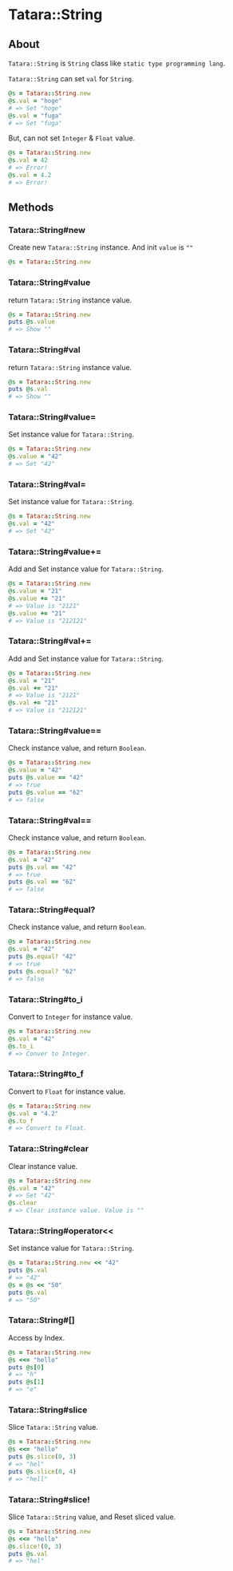 # Tatara::String
## About

`Tatara::String` is `String` class like `static type programming lang`.

`Tatara::String` can set `val` for `String`.

```ruby
@s = Tatara::String.new
@s.val = "hoge"
# => Set "hoge"
@s.val = "fuga"
# => Set "fuga"
```

But, can not set `Integer` & `Float` value.

```ruby
@s = Tatara::String.new
@s.val = 42
# => Error!
@s.val = 4.2
# => Error!
```

## Methods
### Tatara::String#new

Create new `Tatara::String` instance.  And init `value` is `""`

```ruby
@s = Tatara::String.new
```

### Tatara::String#value

return `Tatara::String` instance value.

```ruby
@s = Tatara::String.new
puts @s.value
# => Show ""
```

### Tatara::String#val

return `Tatara::String` instance value.

```ruby
@s = Tatara::String.new
puts @s.val
# => Show ""
```

### Tatara::String#value=

Set instance value for `Tatara::String`.

```ruby
@s = Tatara::String.new
@s.value = "42"
# => Set "42"
```

### Tatara::String#val=

Set instance value for `Tatara::String`.

```ruby
@s = Tatara::String.new
@s.val = "42"
# => Set "42"
```

### Tatara::String#value+= 

Add and Set instance value for `Tatara::String`.

```ruby
@s = Tatara::String.new
@s.value = "21"
@s.value += "21"
# => Value is "2121"
@s.value += "21"
# => Value is "212121"
```

### Tatara::String#val+= 

Add and Set instance value for `Tatara::String`.

```ruby
@s = Tatara::String.new
@s.val = "21"
@s.val += "21"
# => Value is "2121"
@s.val += "21"
# => Value is "212121"
```

### Tatara::String#value==

Check instance value, and return `Boolean`.

```ruby 
@s = Tatara::String.new
@s.value = "42"
puts @s.value == "42"
# => true
puts @s.value == "62"
# => false
```

### Tatara::String#val==

Check instance value, and return `Boolean`.

```ruby 
@s = Tatara::String.new
@s.val = "42"
puts @s.val == "42"
# => true
puts @s.val == "62"
# => false
```

### Tatara::String#equal?

Check instance value, and return `Boolean`.

```ruby 
@s = Tatara::String.new
@s.val = "42"
puts @s.equal? "42"
# => true
puts @s.equal? "62"
# => false
```

### Tatara::String#to_i

Convert to `Integer` for instance value.

```ruby
@s = Tatara::String.new
@s.val = "42"
@s.to_i
# => Conver to Integer.
```

### Tatara::String#to_f

Convert to `Float` for instance value.

```ruby
@s = Tatara::String.new
@s.val = "4.2"
@s.to_f
# => Convert to Float.
```

### Tatara::String#clear

Clear instance value.

```ruby
@s = Tatara::String.new
@s.val = "42"
# => Set "42"
@s.clear
# => Clear instance value. Value is ""
```

### Tatara::String#operator<<

Set instance value for `Tatara::String`.

```ruby
@s = Tatara::String.new << "42"
puts @s.val
# => "42"
@s = @s << "50"
puts @s.val
# => "50"
```

### Tatara::String#\[\]

Access by Index.

```ruby
@s = Tatara::String.new
@s <<= "hello"
puts @s[0]
# => "h"
puts @s[1]
# => "e"
```

### Tatara::String#slice

Slice `Tatara::String` value.

```ruby
@s = Tatara::String.new
@s <<= "hello"
puts @s.slice(0, 3)
# => "hel"
puts @s.slice(0, 4)
# => "hell"
```

### Tatara::String#slice!

Slice `Tatara::String` value, and Reset sliced value.

```ruby
@s = Tatara::String.new
@s <<= "hello"
@s.slice!(0, 3)
puts @s.val
# => "hel"
```